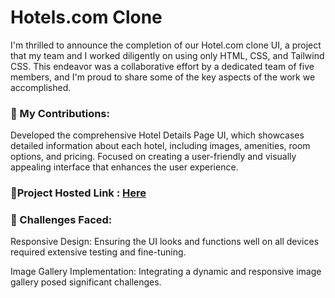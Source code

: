 # Hotels.com Clone

I'm thrilled to announce the completion of our Hotel.com clone UI, a project that my team and I worked diligently on using only HTML, CSS, and Tailwind CSS. This endeavor was a collaborative effort by a dedicated team of five members, and I'm proud to share some of the key aspects of the work we accomplished.

### 💼 My Contributions:
 Developed the comprehensive Hotel Details Page UI, which showcases detailed information about each hotel, including images, amenities, room options, and pricing.
 Focused on creating a user-friendly and visually appealing interface that enhances the user experience.


### 🔗Project Hosted Link : [Here](https://praveen-hotelscloneweb.netlify.app/)

### 🔧 Challenges Faced:
 Responsive Design: Ensuring the UI looks and functions well on all devices required extensive testing and fine-tuning.

 Image Gallery Implementation: Integrating a dynamic and responsive image gallery posed significant challenges.


